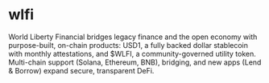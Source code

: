 # wlfi
World Liberty Financial bridges legacy finance and the open economy with purpose-built, on-chain products: USD1, a fully backed dollar stablecoin with monthly attestations, and $WLFI, a community-governed utility token. Multi-chain support (Solana, Ethereum, BNB), bridging, and new apps (Lend &amp; Borrow) expand secure, transparent DeFi.
